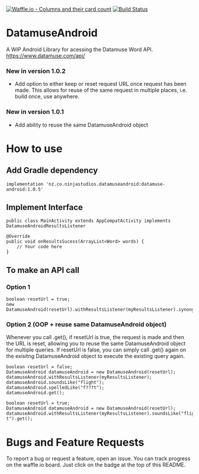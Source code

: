 [![Waffle.io - Columns and their card count](https://badge.waffle.io/CCninja86/DatamuseAndroid.png?columns=all)](https://waffle.io/CCninja86/DatamuseAndroid?utm_source=badge) [![Build Status](https://travis-ci.org/CCninja86/DatamuseAndroid.svg?branch=master)](https://travis-ci.org/CCninja86/DatamuseAndroid)

# DatamuseAndroid
A WIP Android Library for acessing the Datamuse Word API. https://www.datamuse.com/api/

### New in version 1.0.2
* Add option to either keep or reset request URL once request has been made. This allows for reuse of the same request in multiple places, i.e. build once, use anywhere.

### New in version 1.0.1
* Add ability to reuse the same DatamuseAndroid object

# How to use

## Add Gradle dependency

`implementation 'nz.co.ninjastudios.datamuseandroid:datamuse-android:1.0.5'`

## Implement Interface

`public class MainActivity extends AppCompatActivity implements DatamuseAndroidResultsListener`

```
@Override
public void onResultsSucess(ArrayList<Word> words) {
    // Your code here
}
```

## To make an API call

### Option 1
```
boolean resetUrl = true;
new DatamuseAndroid(resetUrl).withResultsListener(myResultsListener).synonymsOf("practical").get();
```

### Option 2 (OOP + reuse same DatamuseAndroid object)

Whenever you call .get(), if resetUrl is true, the request is made and then the URL is reset, allowing you to reuse the same DatamuseAndroid object for multiple queries. If resetUrl is false, you can simply call .get() again on the exisitng DatamuseAndroid object to execute the existing query again.

```
boolean resetUrl = false;
DatamuseAndroid datamuseAndroid = new DatamuseAndroid(resetUrl);
datamuseAndroid.withResultsListener(myResultsListener);
datamuseAndroid.soundsLike("flight");
datamuseAndroid.spelledLike("f???t");
datamuseAndroid.get();
```

```
boolean resetUrl = true;
DatamuseAndroid datamuseAndroid = new DatamuseAndroid(resetUrl);
datamuseAndroid.withResultsListener(myResultsListener).soundsLike("flight").spelledLike("f???t").get();
```

# Bugs and Feature Requests

To report a bug or request a feature, open an issue. You can track progress on the waffle.io board. Just click on the badge at the top of this README.
